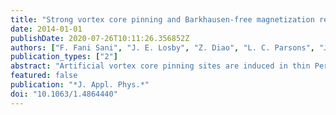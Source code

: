 ```yaml
---
title: "Strong vortex core pinning and Barkhausen-free magnetization response in thin Permalloy disks induced by implantation of 1 × 104 Ga + ions"
date: 2014-01-01
publishDate: 2020-07-26T10:11:26.356852Z
authors: ["F. Fani Sani", "J. E. Losby", "Z. Diao", "L. C. Parsons", "J. A.J. Burgess", "D. Vick", "W. K. Hiebert", "M. R. Freeman"]
publication_types: ["2"]
abstract: "Artificial vortex core pinning sites are induced in thin Permalloy disks by point exposure to as few as 10 000 ions from a focused Ga+ beam. These pinning sites yield a first-order change in the magnetization response of the disk. A single site can keep the vortex core pinned over an applied field range comparable to the vortex annihilation field of the unaltered disk. Several widely separated sites can work together to keep the core pinned in one place, while the Barkhausen effect is eliminated from the magnetization curve over a range approaching the saturation moment of the disk. © 2014 AIP Publishing LLC."
featured: false
publication: "*J. Appl. Phys.*"
doi: "10.1063/1.4864440"
---
```


